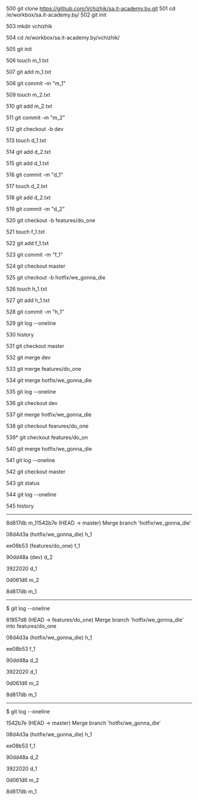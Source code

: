    500 git clone https://github.com/Vchizhik/sa.it-academy.by.git
   501  cd /e/workbox/sa.it-academy.by/
   502  git init
  
  503  mkdir vchizhik
  
  504  cd /e/workbox/sa.it-academy.by/vchizhik/
  
  505  git init
  
  506  touch m_1.txt
  
  507  git add m_1.txt
  
  508  git commit -m "m_1"
  
  509  touch m_2.txt
  
  510  git add m_2.txt
  
  511  git commit -m "m_2"
  
  512  git checkout -b dev
  
  513  touch d_1.txt
  
  514  git add d_2.txt
  
  515  git add d_1.txt
  
  516  git commit -m "d_1"
  
  517  touch d_2.txt
  
  518  git add d_2.txt
  
  519  git commit -m "d_2"
  
  520  git checkout -b features/do_one
  
  521  touch f_1.txt
  
  522  git add f_1.txt
  
  523  git commit -m "f_1"
  
  524  git checkout master
  
  525  git checkout -b hotfix/we_gonna_die
  
  526  touch h_1.txt
  
  527  git add h_1.txt
  
  528  git commit -m "h_1"
  
  529  git log --oneline
  
  530  history
  
  531  git checkout master
  
  532  git merge dev
  
  533  git merge features/do_one
  
  534  git merge hotfix/we_gonna_die
  
  535  git log --oneline
  
  536  git checkout dev
  
  537  git merge hotfix/we_gonna_die
  
  538  git checkout fearures/do_one
  
  539* git checkout features/do_on
  
  540  git merge hotfix/we_gonna_die
  
  541  git log --oneline
  
  542  git checkout master
  
  543  git status
  
  544  git log --oneline
  
  545  history
  
  ----
  
8d817db m_11542b7e (HEAD -> master) Merge branch 'hotfix/we_gonna_die'
  
08d4d3a (hotfix/we_gonna_die) h_1

ee08b53 (features/do_one) f_1

90dd48a (dev) d_2

3922020 d_1

0d061d6 m_2

8d817db m_1

----

$ git log --oneline

81857d8 (HEAD -> features/do_one) Merge branch 'hotfix/we_gonna_die' into features/do_one

08d4d3a (hotfix/we_gonna_die) h_1

ee08b53 f_1

90dd48a d_2

3922020 d_1

0d061d6 m_2

8d817db m_1

----

$ git log --oneline

1542b7e (HEAD -> master) Merge branch 'hotfix/we_gonna_die'

08d4d3a (hotfix/we_gonna_die) h_1

ee08b53 f_1

90dd48a d_2

3922020 d_1

0d061d6 m_2

8d817db m_1

  
  


